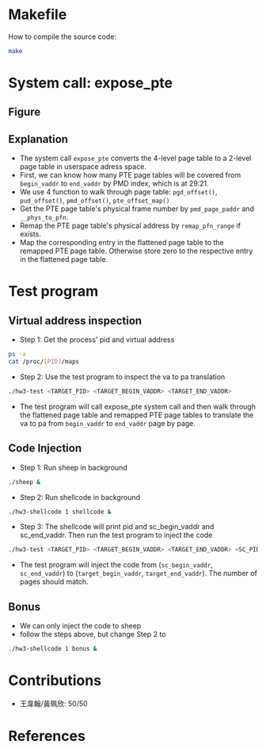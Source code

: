 # Makefile
How to compile the source code:
```bash
make
```
# System call: expose_pte
## Figure
## Explanation
* The system call `expose_pte` converts the 4-level page table to a 2-level page table in userspace adress space.
* First, we can know how many PTE page tables will be covered from `begin_vaddr` to `end_vaddr` by PMD index, which is at 29:21.
* We use 4 function to walk through page table: `pgd_offset()`, `pud_offset()`, `pmd_offset()`, `pte_offset_map()`
* Get the PTE page table's physical frame number by `pmd_page_paddr` and `__phys_to_pfn`.
* Remap the PTE page table's physical address by `remap_pfn_range` if exists.
* Map the corresponding entry in the flattened page table to the remapped PTE page table. Otherwise store zero to the respective entry in the flattened page table.
# Test program
## Virtual address inspection
* Step 1: Get the process' pid and virtual address
```bash
ps -x
cat /proc/[PID]/maps
```
* Step 2: Use the test program to inspect the va to pa translation
```bash
./hw3-test <TARGET_PID> <TARGET_BEGIN_VADDR> <TARGET_END_VADDR>
```
* The test program will call expose_pte system call and then walk through the flattened page table and remapped PTE page tables to translate the va to pa from `begin_vaddr` to `end_vaddr` page by page.
## Code Injection
* Step 1: Run sheep in background
```bash
./sheep &
```
* Step 2: Run shellcode in background
```bash
./hw3-shellcode 1 shellcode &
```
* Step 3: The shellcode will print pid and sc_begin_vaddr and sc_end_vaddr. Then run the test program to inject the code
```bash
./hw3-test <TARGET_PID> <TARGET_BEGIN_VADDR> <TARGET_END_VADDR> <SC_PID> <SC_BEGIN_VADDR> <SC_END_VADDR>
```
* The test program will inject the code from (`sc_begin_vaddr`, `sc_end_vaddr`) to (`target_begin_vaddr`, `target_end_vaddr`). The number of pages should match.
## Bonus
* We can only inject the code to sheep
* follow the steps above, but change Step 2 to
```bash
./hw3-shellcode 1 bonus &
```
# Contributions
* 王韋翰/黃珮欣: 50/50
# References
